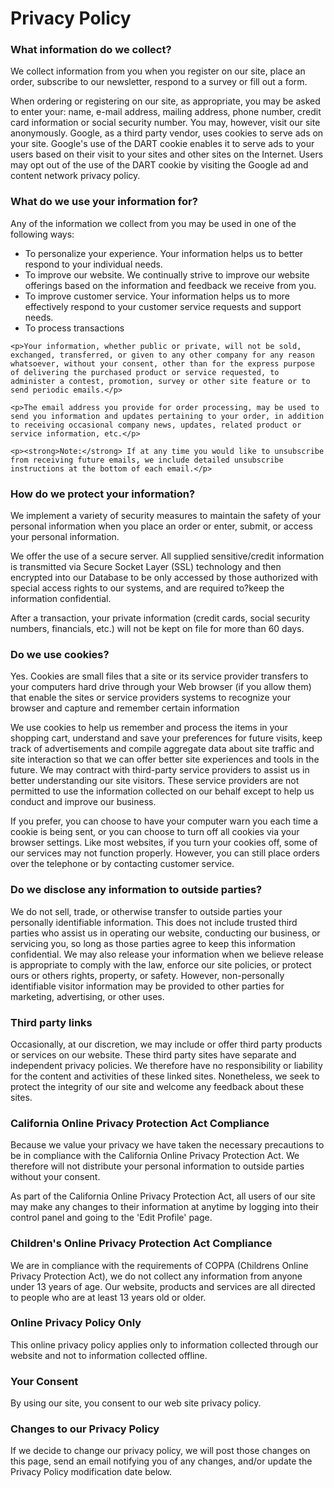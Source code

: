 <div class="privacy-policy">

<h1>Privacy Policy</h1>

<section id="privacy-information-we-collect">
    <h3>What information do we collect?</h3>
    <p>We collect information from you when you register on our site, place an order, subscribe to our newsletter, respond to a survey or fill out a form.</p>
    <p>When ordering or registering on our site, as appropriate, you may be asked to enter your: name, e-mail address, mailing address, phone number, credit card information or social security number. You may, however, visit our site anonymously.
    Google, as a third party vendor, uses cookies to serve ads on your site. Google's use of the DART cookie enables it to serve ads to your users based on their visit to your sites and other sites on the Internet. Users may opt out of the use of the DART cookie by visiting the Google ad and content network privacy policy.</p>
</section>

<section id="privacy-information-use">
    <h3>What do we use your information for?</h3>
    <p>Any of the information we collect from you may be used in one of the following ways:</p>
    <ul>
        <li>To personalize your experience. Your information helps us to better respond to your individual needs.</li>
        <li>To improve our website. We continually strive to improve our website offerings based on the information and feedback we receive from you.</li>
        <li>To improve customer service. Your information helps us to more effectively respond to your customer service requests and support needs.</li>
        <li>To process transactions</li>
    </ul>
    
    <p>Your information, whether public or private, will not be sold, exchanged, transferred, or given to any other company for any reason whatsoever, without your consent, other than for the express purpose of delivering the purchased product or service requested, to administer a contest, promotion, survey or other site feature or to send periodic emails.</p>
    
    <p>The email address you provide for order processing, may be used to send you information and updates pertaining to your order, in addition to receiving occasional company news, updates, related product or service information, etc.</p>
    
    <p><strong>Note:</strong> If at any time you would like to unsubscribe from receiving future emails, we include detailed unsubscribe instructions at the bottom of each email.</p>
</section>

<section id="privacy-protection">
    <h3>How do we protect your information?</h3>
    <p>We implement a variety of security measures to maintain the safety of your personal information when you place an order or enter, submit, or access your personal information.</p>
    <p>We offer the use of a secure server. All supplied sensitive/credit information is transmitted via Secure Socket Layer (SSL) technology and then encrypted into our Database to be only accessed by those authorized with special access rights to our systems, and are required to?keep the information confidential.</p>
    <p>After a transaction, your private information (credit cards, social security numbers, financials, etc.) will not be kept on file for more than 60 days.</p>
</section>

<section id="privacy-cookies">
    <h3>Do we use cookies?</h3>
    <p>Yes. Cookies are small files that a site or its service provider transfers to your computers hard drive through your Web browser (if you allow them) that enable the sites or service providers systems to recognize your browser and capture and remember certain information</p>
    <p>We use cookies to help us remember and process the items in your shopping cart, understand and save your preferences for future visits, keep track of advertisements and compile aggregate data about site traffic and site interaction so that we can offer better site experiences and tools in the future. We may contract with third-party service providers to assist us in better understanding our site visitors. These service providers are not permitted to use the information collected on our behalf except to help us conduct and improve our business.</p>
    <p>If you prefer, you can choose to have your computer warn you each time a cookie is being sent, or you can choose to turn off all cookies via your browser settings. Like most websites, if you turn your cookies off, some of our services may not function properly. However, you can still place orders over the telephone or by contacting customer service.</p>
</section>

<section id="privacy-disclose-third-party">
    <h3>Do we disclose any information to outside parties?</h3>
    <p>We do not sell, trade, or otherwise transfer to outside parties your personally identifiable information. This does not include trusted third parties who assist us in operating our website, conducting our business, or servicing you, so long as those parties agree to keep this information confidential. We may also release your information when we believe release is appropriate to comply with the law, enforce our site policies, or protect ours or others rights, property, or safety. However, non-personally identifiable visitor information may be provided to other parties for marketing, advertising, or other uses.</p>
</section>

<section id="privacy-third-party-links">
    <h3>Third party links</h3>
    <p>Occasionally, at our discretion, we may include or offer third party products or services on our website. These third party sites have separate and independent privacy policies. We therefore have no responsibility or liability for the content and activities of these linked sites. Nonetheless, we seek to protect the integrity of our site and welcome any feedback about these sites.</p>
</section>

<section id="privacy-california">
    <h3>California Online Privacy Protection Act Compliance</h3>
    <p>Because we value your privacy we have taken the necessary precautions to be in compliance with the California Online Privacy Protection Act. We therefore will not distribute your personal information to outside parties without your consent.</p>
    <p>As part of the California Online Privacy Protection Act, all users of our site may make any changes to their information at anytime by logging into their control panel and going to the 'Edit Profile' page.</p>
</section>

<section id="privacy-coppa-complicance">
    <h3>Children's Online Privacy Protection Act Compliance</h3>
    <p>We are in compliance with the requirements of COPPA (Childrens Online Privacy Protection Act), we do not collect any information from anyone under 13 years of age. Our website, products and services are all directed to people who are at least 13 years old or older.</p>
</section>

<section id="privacy-online">
    <h3>Online Privacy Policy Only</h3>
    <p>This online privacy policy applies only to information collected through our website and not to information collected offline.</p>
</section>

<section id="privacy-consent">
    <h3>Your Consent</h3>
    <p>By using our site, you consent to our web site privacy policy.</p>
</section>

<section id="privacy-changes">
    <h3>Changes to our Privacy Policy</h3>
    <p>If we decide to change our privacy policy, we will post those changes on this page, send an email notifying you of any changes, and/or update the Privacy Policy modification date below.</p>
</section>
</div>